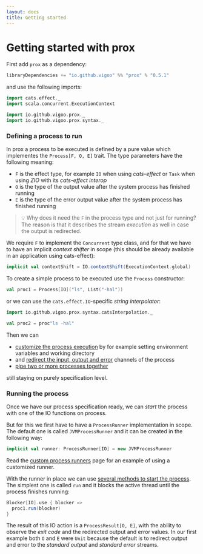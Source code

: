 ```yaml
---
layout: docs
title: Getting started
---
```


# Getting started with prox

First add `prox` as a dependency:

```sbt
libraryDependencies += "io.github.vigoo" %% "prox" % "0.5.1"
```

and use the following imports:

```scala mdoc:invisible
import cats.effect._
import scala.concurrent.ExecutionContext
```

```scala mdoc
import io.github.vigoo.prox._
import io.github.vigoo.prox.syntax._
``` 

### Defining a process to run
In prox a process to be executed is defined by a pure value which implementes the `Process[F, O, E]` trait.
The type parameters have the following meaning:

- `F` is the effect type, for example `IO` when using _cats-effect_ or `Task` when using _ZIO_ with its _cats-effect interop_
- `O` is the type of the output value after the system process has finished running
- `E` is the type of the error output value after the system process has finished running

> :bulb: Why does it need the `F` in the process type and not just for running? 
> The reason is that it describes the stream _execution_ as well in case the output is 
> redirected. 

We require `F` to implement the `Concurrent` type class, and for that we have to have an implicit
_context shifter_ in scope (this should be already available in an application using cats-effect):

```scala mdoc:silent
implicit val contextShift = IO.contextShift(ExecutionContext.global)
```
  
To create a simple process to be executed use the `Process` constructor:

```scala mdoc
val proc1 = Process[IO]("ls", List("-hal"))
```

or we can use the `cats.effect.IO`-specific _string interpolator_:

```scala mdoc
import io.github.vigoo.prox.syntax.catsInterpolation._

val proc2 = proc"ls -hal"
```

Then we can
- [customize the process execution](customize) by for example setting environment variables and working directory
- and [redirect the input, output and error](redirection) channels of the process
- [pipe two or more processes together](processgroups) 

still staying on purely specification level.

### Running the process

Once we have our process specification ready, we can _start_ the process with one of the
IO functions on process.

But for this we first have to have a `ProcessRunner` implementation in scope. The default 
one is called `JVMProcessRunner` and it can be created in the following way:

```scala mdoc:silent
implicit val runner: ProcessRunner[IO] = new JVMProcessRunner 
```

Read the [custom process runners](custom-runners) page for an example of using a customized runner.

With the runner in place we can use [several methods to start the process](running). 
The simplest one is called `run` and it blocks the active thread until the process finishes
running:

```scala mdoc
Blocker[IO].use { blocker =>
  proc1.run(blocker)
}
```

The result of this IO action is a `ProcessResult[O, E]`, with the ability to observe the 
_exit code_ and the redirected output and error values. In our first example both `O` and
`E` were `Unit` because the default is to redirect output and error to the _standard output_ and
_standard error_ streams.
